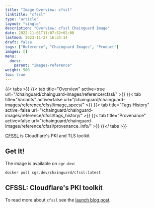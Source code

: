 ```yaml
---
title: "Image Overview: cfssl"
linktitle: "cfssl"
type: "article"
layout: "single"
description: "Overview: cfssl Chainguard Image"
date: 2022-11-01T11:07:52+02:00
lastmod: 2023-11-27 16:34:14
draft: false
tags: ["Reference", "Chainguard Images", "Product"]
images: []
menu: 
  docs: 
    parent: "images-reference"
weight: 500
toc: true
---
```


{{< tabs >}}
{{< tab title="Overview" active=true url="/chainguard/chainguard-images/reference/cfssl/" >}}
{{< tab title="Variants" active=false url="/chainguard/chainguard-images/reference/cfssl/image_specs/" >}}
{{< tab title="Tags History" active=false url="/chainguard/chainguard-images/reference/cfssl/tags_history/" >}}
{{< tab title="Provenance" active=false url="/chainguard/chainguard-images/reference/cfssl/provenance_info/" >}}
{{</ tabs >}}



<!--overview:start-->
[CFSSL](https://cfssl.org/) is Cloudflare's PKI and TLS toolkit
<!--overview:end-->

<!--getting:start-->
## Get It!
The image is available on `cgr.dev`:

```
docker pull cgr.dev/chainguard/cfssl:latest
```
<!--getting:end-->

<!--body:start-->
## CFSSL: Cloudflare's PKI toolkit

To read more about `cfssl` see the [launch blog post](https://blog.cloudflare.com/introducing-cfssl/).
<!--body:end-->

